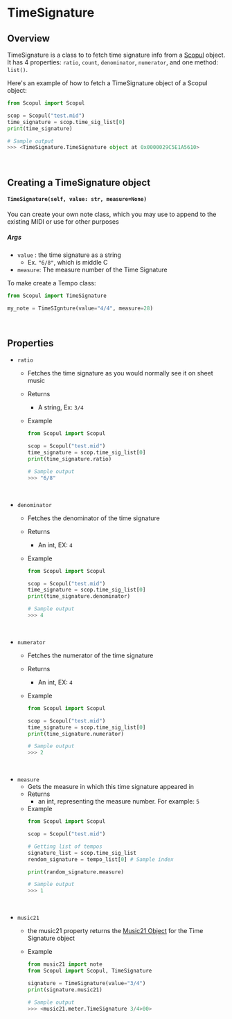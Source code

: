 
# TimeSignature

## Overview

TimeSignature is a class to to fetch time signature info from a [Scopul](scopul.md) object. It has 4 properties: `ratio`, `count`, `denominator`, `numerator`, and one method: `list()`.

Here's an example of how to fetch a TimeSignature object of a Scopul object:
```python
from Scopul import Scopul

scop = Scopul("test.mid")
time_signature = scop.time_sig_list[0]
print(time_signature)

# Sample output
>>> <TimeSignature.TimeSignature object at 0x0000029C5E1A5610>
```
<br>

## Creating a TimeSignature object
#### `TimeSignature(self, value: str, measure=None)`


You can create your own note class, which you may use to append to the existing MIDI or use for other purposes

##### Args
- `value` : the time signature as a string 
    - Ex. `"6/8"`, which is middle C
- `measure`: The measure number of the Time Signature



To make create a Tempo class:

```python
from Scopul import TimeSignature

my_note = TimeSIgnture(value="4/4", measure=28)
```
<br>

## Properties

- `ratio`
    - Fetches the time signature as you would normally see it on sheet music
    - Returns
        - A string, Ex: `3/4`
    
    - Example
        ```python
        from Scopul import Scopul

        scop = Scopul("test.mid")
        time_signature = scop.time_sig_list[0]
        print(time_signature.ratio)

        # Sample output
        >>> "6/8"
        ```
<br>

- `denominator`
    - Fetches the denominator of the time signature
    - Returns
        - An int, EX: `4`
    
    - Example
        ```python
        from Scopul import Scopul

        scop = Scopul("test.mid")
        time_signature = scop.time_sig_list[0]
        print(time_signature.denominator)

        # Sample output
        >>> 4
        ```
<br>

- `numerator`
    - Fetches the numerator of the time signature
    - Returns
        - An int, EX: `4`
    
    - Example
        ```python
        from Scopul import Scopul

        scop = Scopul("test.mid")
        time_signature = scop.time_sig_list[0]
        print(time_signature.numerator)

        # Sample output
        >>> 2    
        ```
<br>

- `measure`
    - Gets the measure in which this time signature appeared in
    - Returns
        - an int, representing the measure number. For example: `5`
    - Example
        ```python
        from Scopul import Scopul

        scop = Scopul("test.mid")

        # Getting list of tempos
        signature_list = scop.time_sig_list 
        rendom_signature = tempo_list[0] # Sample index

        print(random_signature.measure)

        # Sample output
        >>> 1
        ```
<br>


- `music21`
  - the music21 property returns the [Music21 Object](https://web.mit.edu/music21/doc/usersGuide/usersGuide_14_timeSignatures.htmll) for the Time Signature object

  - Example
    ```python
    from music21 import note
    from Scopul import Scopul, TimeSignature

    signature = TimeSignature(value="3/4")
    print(signature.music21)

    # Sample output
    >>> <music21.meter.TimeSignature 3/4>00>
    ```

